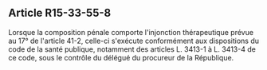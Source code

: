 Article R15-33-55-8
----
Lorsque la composition pénale comporte l'injonction thérapeutique prévue au 17°
de l'article 41-2, celle-ci s'exécute conformément aux dispositions du code de
la santé publique, notamment des articles L. 3413-1 à L. 3413-4 de ce code, sous
le contrôle du délégué du procureur de la République.
